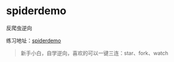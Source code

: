 # spiderdemo
反爬虫逆向

练习地址：[spiderdemo](https://www.spiderdemo.cn/)

> 新手小白，自学逆向，喜欢的可以一键三连：star、fork、watch